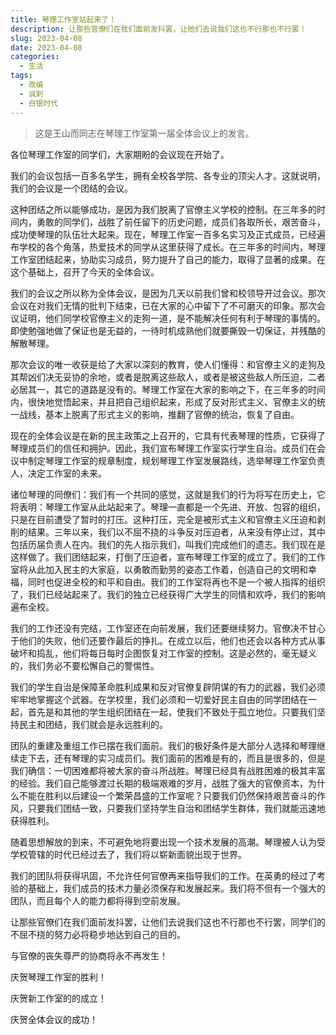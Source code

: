 ```yaml
---
title: 琴理工作室站起来了！
description: 让那些官僚们在我们面前发抖罢，让他们去说我们这也不行那也不行罢！
slug: 2023-04-08
date: 2023-04-08
categories:
  - 生活
tags:
  - 改编
  - 讽刺
  - 白银时代
---
```


> 这是王山而同志在琴理工作室第一届全体会议上的发言。

各位琴理工作室的同学们，大家期盼的会议现在开始了。

我们的会议包括一百多名学生，拥有全校各学院、各专业的顶尖人才。这就说明，我们的会议是一个团结的会议。

这种团结之所以能够成功，是因为我们脱离了官僚主义学校的控制。在三年多的时间内，勇敢的同学们，战胜了前任留下的历史问题，成员们各取所长，艰苦奋斗，成功使琴理的队伍壮大起来。现在，琴理工作室一百多名实习及正式成员，已经遍布学校的各个角落，热爱技术的同学从这里获得了成长。在三年多的时间内，琴理工作室团结起来，协助实习成员，努力提升了自己的能力，取得了显著的成果。在这个基础上，召开了今天的全体会议。

我们的会议之所以称为全体会议，是因为几天以前我们曾和校领导开过会议。那次会议在对我们无情的批判下结束，已在大家的心中留下了不可磨灭的印象。那次会议证明，他们同学校官僚主义的走狗一道，是不能解决任何有利于琴理的事情的。即使勉强地做了保证也是无益的，一待时机成熟他们就要撕毁一切保证，并残酷的解散琴理。

那次会议的唯一收获是给了大家以深刻的教育，使人们懂得：和官僚主义的走狗及其帮凶们决无妥协的余地，或者是脱离这些敌人，或者是被这些敌人所压迫，二者必居其一，其它的道路是没有的。琴理工作室在大家的影响之下，在三年多的时间内，很快地觉悟起来，并且把自己组织起来，形成了反对形式主义、官僚主义的统一战线，基本上脱离了形式主义的影响，推翻了官僚的统治，恢复了自由。

现在的全体会议是在新的民主政策之上召开的，它具有代表琴理的性质，它获得了琴理成员们的信任和拥护。因此，我们宣布琴理工作室实行学生自治。成员们在会议中制定琴理工作室的规章制度，规划琴理工作室发展路线，选举琴理工作室负责人，决定工作室的未来。

诸位琴理的同僚们：我们有一个共同的感觉，这就是我们的行为将写在历史上，它将表明：琴理工作室从此站起来了。琴理一直都是一个先进、开放、包容的组织，只是在目前遭受了暂时的打压。这种打压，完全是被形式主义和官僚主义压迫和剥削的结果。三年以来，我们以不屈不挠的斗争反对压迫者，从来没有停止过，其中包括历届负责人在内。我们的先人指示我们，叫我们完成他们的遗志。我们现在是这样做了。我们团结起来，打倒了压迫者，宣布琴理工作室的成立了。我们的工作室将从此加入民主的大家庭，以勇敢而勤劳的姿态工作着，创造自己的文明和幸福，同时也促进全校的和平和自由。我们的工作室将再也不是一个被人指挥的组织了，我们已经站起来了。我们的独立已经获得广大学生的同情和欢呼，我们的影响遍布全校。

我们的工作还没有完结，工作室还在向前发展，我们还要继续努力。官僚决不甘心于他们的失败，他们还要作最后的挣扎。在成立以后，他们也还会以各种方式从事破坏和捣乱，他们将每日每时企图恢复对工作室的控制。这是必然的，毫无疑义的，我们务必不要松懈自己的警惕性。

我们的学生自治是保障革命胜利成果和反对官僚复辟阴谋的有力的武器，我们必须牢牢地掌握这个武器。在学校里，我们必须和一切爱好民主自由的同学团结在一起，首先是和其他的学生组织团结在一起，使我们不致处于孤立地位。只要我们坚持民主和团结，我们就会是永远胜利的。

团队的重建及重组工作已摆在我们面前。我们的极好条件是大部分人选择和琴理继续走下去，还有琴理的实习成员们。我们面前的困难是有的，而且是很多的，但是我们确信：一切困难都将被大家的奋斗所战胜。琴理已经具有战胜困难的极其丰富的经验。我们自己能够渡过长期的极端艰难的岁月，战胜了强大的官僚资本，为什么不能在胜利以后建设一个繁荣昌盛的工作室呢？只要我们仍然保持艰苦奋斗的作风，只要我们团结一致，只要我们坚持学生自治和团结学生群体，我们就能迅速地获得胜利。

随着思想解放的到来，不可避免地将要出现一个技术发展的高潮。琴理被人认为受学校管辖的时代已经过去了，我们将以崭新面貌出现于世界。

我们的团队将获得巩固，不允许任何官僚再来指导我们的工作。在英勇的经过了考验的基础上，我们成员的技术力量必须保存和发展起来。我们将不但有一个强大的团队，而且每个人的能力都将得到空前发展。

让那些官僚们在我们面前发抖罢，让他们去说我们这也不行那也不行罢，同学们的不屈不挠的努力必将稳步地达到自己的目的。

与官僚的丧失尊严的协商将永不再发生！

庆贺琴理工作室的胜利！

庆贺新工作室的的成立！

庆贺全体会议的成功！
